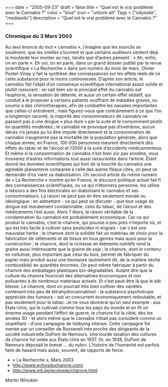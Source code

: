 +++
date = "2005-09-23"
draft = false
title = "Quel est le vrai problème avec le Cannabis ?"
color = "blue"
icon = "unlock-alt"
Tags = ["odyssée", "mediawiki"]
description = "Quel est le vrai problème avec le Cannabis ?"
+++

### Chronique du 3 Mars 2003

Au seul énoncé du mot « cannabis », j’imagine que les sourcils se
soulèvent, que les oreilles s’ouvrent et que certains auditeurs sentent
déjà la moutarde leur monter au nez, tandis que d’autres pensent : « Ah,
enfin, on en parle ». Eh oui, on en parle, dans un grand dossier publié
par la revue scientifique « La Recherche » dans son numéro du mois de
mars. Olivier Postel-Vinay y fait la synthèse des connaissances sur les
effets réels de ce cette substance pour le moins controversée. D’après
son article, le cannabis fait l’objet d’un consensus scientifique
international assez solide et plutôt rassurant : on sait bien sûr le
principal effet du cannabis est l’euphorie, la sensation de détente, et
aussi un certain effet sédatif, qui conduit à le proposer à certains
patients souffrant de maladies graves, ou soumis à des chimiothérapies,
afin de combattre les nausées importantes que celles-ci entraînent ;
mais figurez-vous que contrairement à ce que l’on a longtemps raconté,
la majorité des consommateurs de cannabis ne passent pas à une drogue «
plus dure » par la suite et le consomment plutôt en quantités modérées ;
le cannabis ne provoque pas d’overdose, aucun décès n’a jamais pu lui
être imputé directement et la consommation de cannabis n’augmente pas la
mortalité de la population générale, alors que chaque année, en France,
100 000 personnes meurent directement des effets du tabac et de l’alcool
et 13000 à la suite d’accidents médicamenteux. Et même si la
consommation de cannabis n’est bien sûr pas anodine, vous trouverez
d’autres informations tout aussi rassurantes dans l’article. Étant donné
les données scientifiques qui font de la toxicité du cannabis une
agréable plaisanterie comparée à celle des autres fléaux cités, on peut
se demander d’où vient sa diabolisation. Un second article du même
numéro de « La Recherche » montre qu’en France, le discours politique
actuel fait fi des connaissances scientifiques, ou ce qui n’étonnera
personne, les utilise à rebours à des fins électorales en diabolisant le
cannabis et ses consommateurs. La raison ne peut pas en être seulement
morale ou idéologique : en admettant - ce qui peut se discuter - que
tout usage de drogue est moralement condamnable, celui du tabac, de
l’alcool et des médicaments l’est aussi. Alors ? Alors, la raison
véritable de la condamnation du cannabis est probablement économique.
Car ce qui produit le cannabis, c’est le chanvre, qui pousse à peu près
n’importe où, et qui est très facile à cultiver sans pesticides ni
engrais - car c’est une mauvaise herbe ; le chanvre dont la solidité
fait un matériau de choix pour la fabrication de vêtements et de tissus
en tous genres mais aussi pour la construction ; le chanvre, dont la
richesse en éléments nutritifs rend la graine aussi intéressante que la
graine de soja ; le chanvre, dont le contenu en cellulose, plus
important que celui du bois, permet de fabriquer du papier mais produit
aussi une biomasse (autrement dit, de la matière sèche combustible) en
quantités énormes. On peut même fabriquer à partir du chanvre des
emballages plastiques bio-dégradables. Autant dire que la culture du
chanvre fournirait des alternatives économiques et non polluantes à de
nombreux matériaux actuels. Et c’est peut-être là que le bât blesse. Le
chanvre, dont on pourrait très bien cultiver des variétés contenant très
peu de tétrahydrocannabinol - la substance psychotrope appréciée des
fumeurs - est un concurrent économiquement redoutable, et pas seulement
pour le tabac. Je ne vous donnerai qu’un seul exemple : aux Etats-Unis,
qui le cultivait comme tous les pays du monde et en fit un énorme usage
pendant l’effort de guerre, le chanvre fut la cible, dès les années 30 -
et alors même que le cannabis n’était pas considéré comme un
stupéfiant - d’une campagne de lobbying intense. Cette campagne fut
menée par un conseiller de Roosevelt très proche des dirigeants de la
société industrielle DuPont de Nemours. Une lourde taxation des cultures
de chanvre fut votée aux États-Unis en 1937. Or, en 1938, DuPont de
Nemours déposait le brevet ... du nylon. L’histoire de l’humanité est
parfois faite de hasard mais aussi, souvent, de rapports de force.

-   « La Recherche », Mars 2003
-   <http://www.echosduchanvre.com/>
-   <http://www.inti.be/ecotopie/chanvre.html>

*Martin Winckler*
